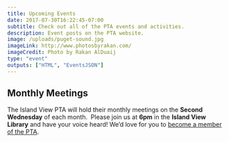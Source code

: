 ```yaml
---
title: Upcoming Events
date: 2017-07-30T16:22:45-07:00
subtitle: Check out all of the PTA events and activities.
description: Event posts on the PTA website.
image: /uploads/puget-sound.jpg
imageLink: http://www.photosbyrakan.com/
imageCredit: Photo by Rakan AlDuaij
type: "event"
outputs: ["HTML", "EventsJSON"]
---
```

## Monthly Meetings

The Island View PTA will hold their monthly meetings on the **Second Wednesday** of each month.  Please join us at **6pm** in the **Island View Library** and have your voice heard! We’d love for you to [become a member of the PTA](/membership/). 